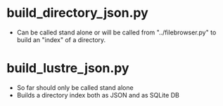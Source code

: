 # build_directory_json.py
- Can be called stand alone or will be called from "../filebrowser.py" to build an "index" of a directory.

# build_lustre_json.py
- So far should only be called stand alone
- Builds a directory index both as JSON and as SQLite DB